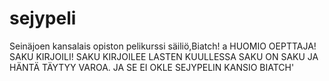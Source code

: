 ﻿sejypeli
========

Seinäjoen kansalais opiston pelikurssi säiliö,Biatch!
a HUOMIO OEPTTAJA! SAKU KIRJOILI! SAKU KIRJOILEE LASTEN KUULLESSA SAKU ON SAKU JA HÄNTÄ TÄYTYY VAROA. JA SE EI OKLE SEJYPELIN KANSIO BIATCH'
